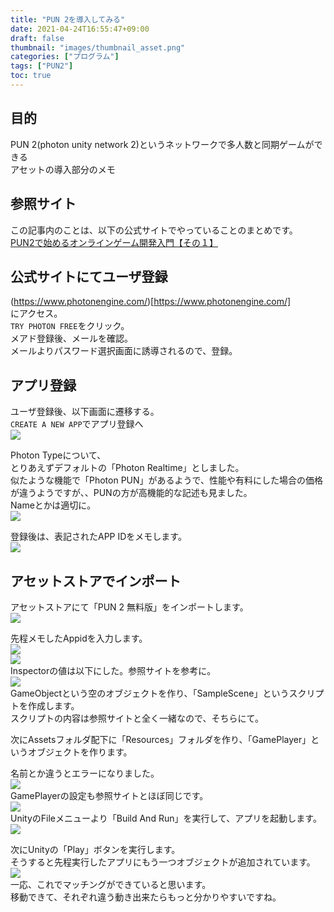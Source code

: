 ```yaml
---
title: "PUN 2を導入してみる"
date: 2021-04-24T16:55:47+09:00
draft: false
thumbnail: "images/thumbnail_asset.png"
categories: ["プログラム"]
tags: ["PUN2"]
toc: true
---
```


## 目的
PUN 2(photon unity network 2)というネットワークで多人数と同期ゲームができる  
アセットの導入部分のメモ

## 参照サイト
この記事内のことは、以下の公式サイトでやっていることのまとめです。  
[PUN2で始めるオンラインゲーム開発入門【その１】](https://connect.unity.com/p/pun2deshi-meruonraingemukai-fa-ru-men-sono1?)  

## 公式サイトにてユーザ登録
(https://www.photonengine.com/)[https://www.photonengine.com/]  
にアクセス。  
`TRY PHOTON FREE`をクリック。  
メアド登録後、メールを確認。  
メールよりパスワード選択画面に誘導されるので、登録。  
  
## アプリ登録
ユーザ登録後、以下画面に遷移する。  
`CREATE A NEW APP`でアプリ登録へ  
![](2020-11-24-09-44-19.png)
  
Photon Typeについて、  
とりあえずデフォルトの「Photon Realtime」としました。  
似たような機能で「Photon PUN」があるようで、性能や有料にした場合の価格が違うようですが、、PUNの方が高機能的な記述も見ました。  
Nameとかは適切に。  
![](2020-11-24-09-48-09.png)  

登録後は、表記されたAPP IDをメモします。  
![](2020-11-24-09-50-14.png)  
  
## アセットストアでインポート
アセットストアにて「PUN 2 無料版」をインポートします。  
![](2020-11-24-09-53-28.png)  
  
先程メモしたAppidを入力します。  
![](2020-11-24-09-53-55.png)  
![](2020-11-24-09-54-13.png)  
Inspectorの値は以下にした。参照サイトを参考に。  
![](2020-11-24-09-55-26.png)  
GameObjectという空のオブジェクトを作り、「SampleScene」というスクリプトを作成します。  
スクリプトの内容は参照サイトと全く一緒なので、そちらにて。  
  
次にAssetsフォルダ配下に「Resources」フォルダを作り、「GamePlayer」というオブジェクトを作ります。  
  
名前とか違うとエラーになりました。  
![](2020-11-24-09-56-04.png)  
GamePlayerの設定も参照サイトとほぼ同じです。  
![](2020-11-24-09-56-31.png)  
UnityのFileメニューより「Build And Run」を実行して、アプリを起動します。  
![](2020-11-24-09-57-05.png)  
  
次にUnityの「Play」ボタンを実行します。  
そうすると先程実行したアプリにもう一つオブジェクトが追加されています。  
![](2020-11-24-09-58-05.png)  
一応、これでマッチングができていると思います。  
移動できて、それぞれ違う動き出来たらもっと分かりやすいですね。  
  
